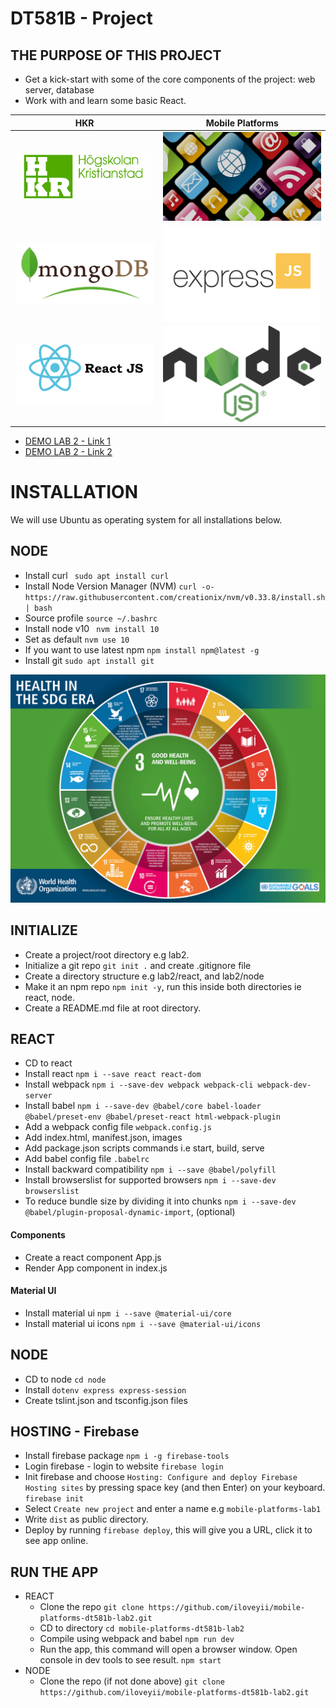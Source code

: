 DT581B - Project 
=====================================


## THE PURPOSE OF THIS PROJECT
   * Get a kick-start with some of the core components of the project: web server, database
   * Work with and learn some basic React.

HKR                   |  Mobile Platforms
:-------------------------:|:-------------------------:
![hkr](https://github.com/iloveyii/mobile-platforms-dt581b-lab2/blob/master/react/public/images/hkr.png)  |  ![DT581B](https://github.com/iloveyii/mobile-platforms-dt581b-lab2/blob/master/react/public/images/dt581b.png)
![mongo](https://github.com/iloveyii/mobile-platforms-dt581b-lab2/blob/master/react/public/images/mongodb.png)  |  ![express](https://github.com/iloveyii/mobile-platforms-dt581b-lab2/blob/master/react/public/images/expressjs.png)
![react](https://github.com/iloveyii/mobile-platforms-dt581b-lab2/blob/master/react/public/images/reactjs.png)  |  ![node](https://github.com/iloveyii/mobile-platforms-dt581b-lab2/blob/master/react/public/images/nodejs.png)
  

   * [DEMO LAB 2 - Link 1](http://softhem.se:4000/)
   * [DEMO LAB 2 - Link 2](https://mobile-platforms-lab2.web.app/)


# INSTALLATION
We will use Ubuntu as operating system for all installations below.

## NODE
   * Install curl
   ` sudo apt install curl`
   * Install Node Version Manager (NVM) 
   ` curl -o- https://raw.githubusercontent.com/creationix/nvm/v0.33.8/install.sh | bash `
   * Source profile ` source ~/.bashrc `
   * Install node v10 ` nvm install 10`
   * Set as default ` nvm use 10 `
   * If you want to use latest npm ` npm install npm@latest -g `
   * Install git `sudo apt install git`
  
  ![SDG](https://github.com/iloveyii/mobile-platforms-dt581b-project/blob/master/images/good-health-and-well-being-sdg.jpg)
  
## INITIALIZE
   * Create a project/root directory e.g lab2.
   * Initialize a git repo `git init .` and create .gitignore file
   * Create a directory structure e.g lab2/react, and lab2/node
   * Make it an npm repo `npm init -y`, run this inside both directories ie react, node.
   * Create a README.md file at root directory.
   
## REACT
   * CD to react
   * Install react `npm i --save react react-dom`
   * Install webpack `npm i --save-dev webpack webpack-cli webpack-dev-server`
   * Install babel `npm i --save-dev @babel/core babel-loader @babel/preset-env @babel/preset-react html-webpack-plugin`
   * Add a webpack config file `webpack.config.js`
   * Add index.html, manifest.json, images
   * Add package.json scripts commands i.e start, build, serve
   * Add babel config file `.babelrc`
   * Install backward compatibility `npm i --save @babel/polyfill`
   * Install browserslist for supported browsers `npm i --save-dev browserslist`
   * To reduce bundle size by dividing it into chunks `npm i --save-dev @babel/plugin-proposal-dynamic-import`, (optional)
  
#### Components
   * Create a react component App.js
   * Render App component in index.js
 
#### Material UI
   * Install material ui `npm i --save @material-ui/core`
   * Install material ui icons `npm i --save @material-ui/icons`
 

## NODE 
   * CD to node `cd node`
   * Install `dotenv express express-session`
   * Create tslint.json and tsconfig.json files 


## HOSTING - Firebase
   * Install firebase package
     `npm i -g firebase-tools`
   * Login firebase - login to website
     `firebase login`
   * Init firebase and choose `Hosting: Configure and deploy Firebase Hosting sites` by pressing space key (and then Enter) on your keyboard.
     `firebase init`
   * Select `Create new project` and enter a name e.g `mobile-platforms-lab1`
   * Write `dist` as public directory.
   * Deploy by running  `firebase deploy`, this will give you a URL, click it to see app online.
   
     
## RUN THE APP
   * REACT 
       * Clone the repo
         `git clone https://github.com/iloveyii/mobile-platforms-dt581b-lab2.git`
       * CD to directory
         `cd mobile-platforms-dt581b-lab2`
       * Compile using webpack and babel
         `npm run dev`
       * Run the app, this command will open a browser window. Open console in dev tools to see result.
         `npm start`
   * NODE
       * Clone the repo (if not done above)
         `git clone https://github.com/iloveyii/mobile-platforms-dt581b-lab2.git`
